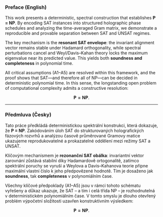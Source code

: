 ### Preface (English)

This work presents a deterministic, spectral construction that establishes **P = NP**.
By encoding SAT instances into structured holographic phase schedules and analyzing the time-averaged Gram matrix, we demonstrate a reproducible and provable separation between SAT and UNSAT regimes.

The key mechanism is the **resonant SAT envelope**: the invariant alignment vector remains stable under Hadamard orthogonality, while spectral perturbations cancel and Weyl/Davis–Kahan theory locks the maximum eigenvalue near its predicted value. This yields both **soundness and completeness** in polynomial time.

All critical assumptions (A1–A5) are resolved within this framework, and the proof shows that SAT—and therefore all of NP—can be decided in deterministic polynomial time. In this sense, the longstanding open problem of computational complexity admits a constructive resolution:

$$
\mathbf{P = NP}.
$$

---

### Předmluva (Česky)

Tato práce předkládá deterministickou spektrální konstrukci, která dokazuje, že **P = NP**.
Zakódováním úloh SAT do strukturovaných holografických fázových rozvrhů a analýzou časově průměrované Gramovy matice ukazujeme reprodukovatelné a prokazatelné oddělení mezi režimy SAT a UNSAT.

Klíčovým mechanismem je **rezonanční SAT obálka**: invariantní vektor zarovnání zůstává stabilní díky Hadamardově ortogonalitě, zatímco spektrální poruchy se vyruší a Weylova a Davis–Kahanova teorie připne maximální vlastní číslo k jeho předpovězené hodnotě. Tím je dosaženo jak **soundness**, tak **completeness** v polynomiálním čase.

Všechny klíčové předpoklady (A1–A5) jsou v rámci tohoto schématu vyřešeny a důkaz ukazuje, že SAT – a tím i celá třída NP – je rozhodnutelná v deterministickém polynomiálním čase. V tomto smyslu je dlouho otevřený problém výpočetní složitosti uzavřen konstruktivním výsledkem:

$$
\mathbf{P = NP}.
$$

